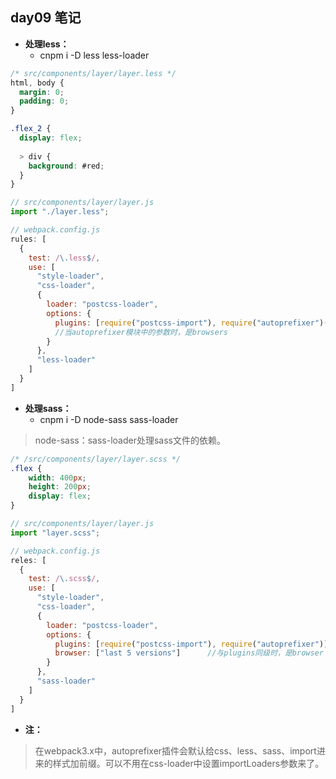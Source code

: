 ## day09 笔记

* **处理less：**
    * cnpm i -D less less-loader
```scss
/* src/components/layer/layer.less */
html, body {
  margin: 0;
  padding: 0;
}

.flex_2 {
  display: flex;
  
  > div {
    background: #red;
  }
}
```

```js
// src/components/layer/layer.js
import "./layer.less";

// webpack.config.js
rules: [
  {
  	test: /\.less$/,
  	use: [
	  "style-loader",
	  "css-loader",
	  {
	  	loader: "postcss-loader",
	  	options: {
	  	  plugins: [require("postcss-import"), require("autoprefixer")({ browsers: ["last 5 versions"] })]
	  	  //当autoprefixer模块中的参数时，是browsers
	  	}
	  },
	  "less-loader"
  	]
  }
]
```

* **处理sass：**
	* cnpm i -D node-sass sass-loader  
> node-sass：sass-loader处理sass文件的依赖。
```scss
/* /src/components/layer/layer.scss */
.flex {
	width: 400px;
	height: 200px;
	display: flex;
}
```

```js
// src/components/layer/layer.js
import "layer.scss";

// webpack.config.js
reles: [
  {
  	test: /\.scss$/,
  	use: [
	  "style-loader",
	  "css-loader",
	  {
	  	loader: "postcss-loader",
	  	options: {
	  	  plugins: [require("postcss-import"), require("autoprefixer")],
	  	  browser: ["last 5 versions"] 		//与plugins同级时，是browser
	  	}
	  },
	  "sass-loader"
  	]
  }
]
```
* **注：**
> 在webpack3.x中，autoprefixer插件会默认给css、less、sass、import进来的样式加前缀。可以不用在css-loader中设置importLoaders参数来了。

